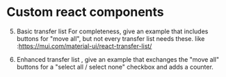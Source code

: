 # Custom react components

5. Basic transfer list For completeness, give an example that includes buttons for "move all", but not every transfer list needs these.
   like :https://mui.com/material-ui/react-transfer-list/

6. Enhanced transfer list , give an example that  exchanges the "move all" buttons for a "select all / select none" checkbox and adds a counter.

